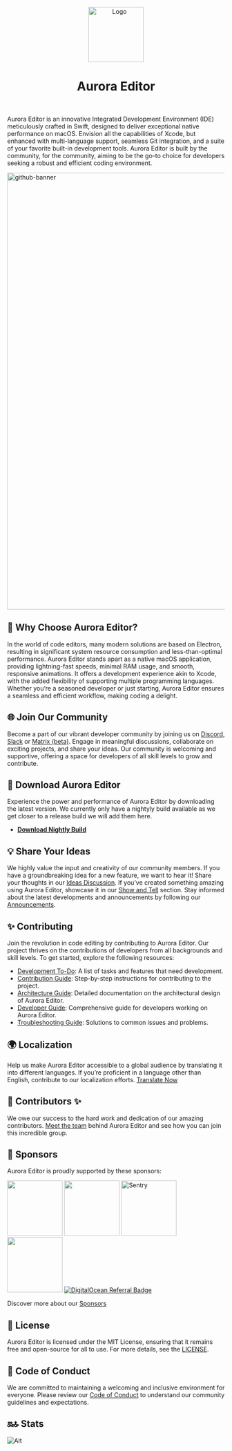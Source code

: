 <p align="center">
  <img alt="Logo" src="https://avatars.githubusercontent.com/u/106490518?s=128&v=4" width="128px;" height="128px;">
</p>

<h1 align="center">Aurora Editor</h1>

<br />

Aurora Editor is an innovative Integrated Development Environment (IDE) meticulously crafted in Swift, designed to deliver exceptional native performance on macOS. Envision all the capabilities of Xcode, but enhanced with multi-language support, seamless Git integration, and a suite of your favorite built-in development tools. Aurora Editor is built by the community, for the community, aiming to be the go-to choice for developers seeking a robust and efficient coding environment.

<img width="1012" alt="github-banner" src="https://user-images.githubusercontent.com/63672227/187914690-2277654c-6cab-4738-b151-1c85947bea8b.jpg">

## 🚀 Why Choose Aurora Editor?

In the world of code editors, many modern solutions are based on Electron, resulting in significant system resource consumption and less-than-optimal performance. Aurora Editor stands apart as a native macOS application, providing lightning-fast speeds, minimal RAM usage, and smooth, responsive animations. It offers a development experience akin to Xcode, with the added flexibility of supporting multiple programming languages. Whether you’re a seasoned developer or just starting, Aurora Editor ensures a seamless and efficient workflow, making coding a delight.

## 🌐 Join Our Community

Become a part of our vibrant developer community by joining us on [Discord](https://discord.gg/5aecJ4rq9D), [Slack](https://join.slack.com/t/auroraeditor/shared_invite/zt-1fti1r72d-8mWmJsj279vDV~YdKhcUEA) or [Matrix (beta)](https://matrix.to/#/#AuroraEditor:matrix.org). Engage in meaningful discussions, collaborate on exciting projects, and share your ideas. Our community is welcoming and supportive, offering a space for developers of all skill levels to grow and contribute.

## 💾 Download Aurora Editor

Experience the power and performance of Aurora Editor by downloading the latest version. We currently only have a nightyly build available as we get closer to a release build we will add them here.

- **[Download Nightly Build](https://nightly.link/AuroraEditor/AuroraEditor/workflows/build-editor/development/AuroraEditor.zip)**

## 💡 Share Your Ideas

We highly value the input and creativity of our community members. If you have a groundbreaking idea for a new feature, we want to hear it! Share your thoughts in our [Ideas Discussion](https://github.com/AuroraEditor/AuroraEditor/discussions/categories/ideas). If you’ve created something amazing using Aurora Editor, showcase it in our [Show and Tell](https://github.com/AuroraEditor/AuroraEditor/discussions/categories/show-and-tell) section. Stay informed about the latest developments and announcements by following our [Announcements](https://github.com/AuroraEditor/AuroraEditor/discussions/categories/announcements).

## ✨ Contributing

Join the revolution in code editing by contributing to Aurora Editor. Our project thrives on the contributions of developers from all backgrounds and skill levels. To get started, explore the following resources:

- [Development To-Do](https://github.com/AuroraEditor/AuroraEditor/discussions/categories/development-todo): A list of tasks and features that need development.
- [Contribution Guide](https://github.com/AuroraEditor/AuroraEditor/blob/main/CONTRIBUTING.md): Step-by-step instructions for contributing to the project.
- [Architecture Guide](https://github.com/AuroraEditor/AuroraEditor/wiki/Architecture): Detailed documentation on the architectural design of Aurora Editor.
- [Developer Guide](https://github.com/AuroraEditor/AuroraEditor/wiki/Developer-Guide): Comprehensive guide for developers working on Aurora Editor.
- [Troubleshooting Guide](https://github.com/AuroraEditor/AuroraEditor/wiki/Troubleshooting): Solutions to common issues and problems.

## 🌍 Localization

Help us make Aurora Editor accessible to a global audience by translating it into different languages. If you’re proficient in a language other than English, contribute to our localization efforts. [Translate Now](https://app.lokalise.com/public/8719853963cfc24a9bfba9.04156986/)

## 💖 Contributors ✨

We owe our success to the hard work and dedication of our amazing contributors. [Meet the team](http://auroraeditor.com/#contributors) behind Aurora Editor and see how you can join this incredible group.

<!-- AEB-Contributors-Start -->
<!-- AEB-Contributors-End -->

## 💼 Sponsors

Aurora Editor is proudly supported by these sponsors:

<a title="MacStadium" href="https://macstadium.com" target="_blank"><img src="https://user-images.githubusercontent.com/806104/162766594-eff7f985-31a9-48c5-9e58-139794fefa10.png" width="128"></a>
<a title="Lokalise" href="https://lokalise.com" target="_blank"><img src="https://user-images.githubusercontent.com/63672227/214901959-62aa13a7-8d85-44c9-abd0-7d9dc21d7255.png" width="128"></a>
<a href="https://sentry.io" title="Sentry">
  <picture>
    <source alt="Sentry" href="https://sentry.io" media="(prefers-color-scheme: dark)" srcset="https://github.com/AuroraEditor/AuroraEditor/assets/63672227/59a48bf3-5c3f-4904-9b1c-982bcf89fc5f" width="128">
    <img alt="Sentry" href="https://sentry.io" src="https://github.com/AuroraEditor/AuroraEditor/assets/63672227/cccf2fd4-7cfe-4ace-bb84-13557794f93c" width="128">
  </picture>
</a>
<a title="Screen Studio" href="https://www.screen.studio" target="_blank"><img src="https://github.com/AuroraEditor/AuroraEditor/assets/63672227/99ac2fb5-d341-430e-bdf4-63278286f562" width="128"></a>
[![DigitalOcean Referral Badge](https://web-platforms.sfo2.cdn.digitaloceanspaces.com/WWW/Badge%203.svg)](https://www.digitalocean.com/?refcode=d68c5c8d2ac1&utm_campaign=Referral_Invite&utm_medium=Referral_Program&utm_source=badge)

Discover more about our [Sponsors](https://github.com/sponsors/AuroraEditor)

## 📜 License

Aurora Editor is licensed under the MIT License, ensuring that it remains free and open-source for all to use. For more details, see the [LICENSE](https://github.com/AuroraEditor/AuroraEditor/blob/main/LICENSE.md).

## 📏 Code of Conduct

We are committed to maintaining a welcoming and inclusive environment for everyone. Please review our [Code of Conduct](https://github.com/AuroraEditor/AuroraEditor/blob/main/CODE_OF_CONDUCT.md) to understand our community guidelines and expectations.

## 🔛🔝 Stats
![Alt](https://repobeats.axiom.co/api/embed/2ef1e222dc8117fc1afb2ff45d273756aa296647.svg "Repobeats analytics image")

